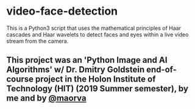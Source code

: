 # video-face-detection
This is a Python3 script that uses the mathematical principles of Haar cascades and Haar wavelets to detect faces and eyes within a live video stream from the camera.


## This project was an 'Python Image and AI Algorithms' w/ Dr. Dmitry Goldstein end-of-course project in the Holon Institute of Technology (HIT) (2019 Summer semester), by me and by [@maorva](https://github.com/maorva)
